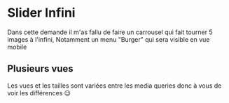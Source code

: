 # Slider Infini

Dans cette demande il m'as fallu de faire un carrousel qui fait tourner 5 images à l'infini,
Notamment un menu "Burger" qui sera visible en vue mobile
## Plusieurs vues 

Les vues et les tailles sont variées entre les media queries donc à vous de voir les différences 😉